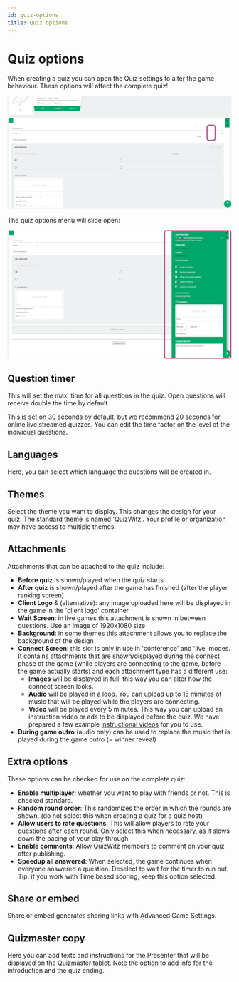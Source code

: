 ```yaml
---
id: quiz-options
title: Quiz options
---
```


# Quiz options
When creating a quiz you can open the Quiz settings to alter the game behaviour.
These options will affect the complete quiz!

![Open quiz options](../../assets/images/open-quiz-options.png)

The quiz options menu will slide open:

![Quiz options](../../assets/images/quiz-options.png)

## Question timer
This will set the max. time for all questions in the quiz. Open questions will receive double the time by default.

This is set on 30 seconds by default, but we recommend 20 seconds for online live streamed quizzes.
You can edit the time factor on the level of the individual questions.

## Languages
Here, you can select which language the questions will be created in.

## Themes
Select the theme you want to display. This changes the design for your quiz. The standard theme is named 'QuizWitz'.
Your profile or organization may have access to multiple themes.

## Attachments
Attachments that can be attached to the quiz include:

 * **Before quiz** is shown/played when the quiz starts
 * **After quiz** is shown/played after the game has finished (after the player ranking screen)
 * **Client Logo** & (alternative): any image uploaded here will be displayed in the game in the 'client logo' container
 * **Wait Screen**: in live games this attachment is shown in between questions. Use an image of 1920x1080 size
 * **Background**: in some themes this attachment allows you to replace the background of the design
 * **Connect Screen**: this slot is only in use in 'conference' and 'live' modes. It contains attachments that are shown/displayed
   during the connect phase of the game (while players are connecting to the game, before the game actually starts) and
   each attachment type has a different use:
   * **Images** will be displayed in full, this way you can alter how the connect screen looks.
   * **Audio** will be played in a loop. You can upload up to 15 minutes of music that will be played while the players are connecting.
   * **Video** will be played every 5 minutes. This way you can upload an instruction video or ads to be displayed before the quiz.
     We have prepared a few example [instructional videos](https://drive.google.com/drive/folders/1-KgABfLJ7cblm0aqxb7niMdGmTd3UXZC) 
     for you to use.
 * **During game outro** (audio only) can be used to replace the music that is played during the game outro (= winner reveal)
 
## Extra options
These options can be checked for use on the complete quiz:

* **Enable multiplayer**: whether you want to play with friends or not. This is checked standard.
* **Random round order**: This randomizes the order in which the rounds are shown. (do not select this when creating a quiz for a quiz host)
* **Allow users to rate questions**: This will allow players to rate your questions after each round. Only select this when necessary, as it slows down the pacing of your play through.
* **Enable comments**: Allow QuizWitz members to comment on your quiz after publishing.
* **Speedup all answered**: When selected, the game continues when everyone answered a question. 
    Deselect to wait for the timer to run out. Tip: if you work with Time based scoring, keep this option selected.

## Share or embed
Share or embed generates sharing links with Advanced Game Settings.

## Quizmaster copy
Here you can add texts and instructions for the Presenter that will be displayed on the Quizmaster tablet.
Note the option to add info for the introduction and the quiz ending.
